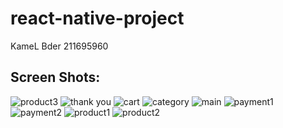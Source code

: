 # react-native-project
KameL Bder 211695960

Screen Shots:
---------------------------------------------------------------------------------------------------------------------
![product3](https://user-images.githubusercontent.com/87333680/154856891-28e892e3-85e5-4a19-a78f-3de8c71ccadc.PNG)
![thank you](https://user-images.githubusercontent.com/87333680/154856893-b74fc7df-4f7b-4e3f-bcbf-edc68653f821.PNG)
![cart](https://user-images.githubusercontent.com/87333680/154856894-c60c5fdc-e404-4188-bf76-55a8764b708b.PNG)
![category](https://user-images.githubusercontent.com/87333680/154856895-894f338d-dd44-4315-ab7a-9b6220bc89e0.PNG)
![main](https://user-images.githubusercontent.com/87333680/154856896-9b33f7ca-9fb6-4a60-a12f-2fbce949f368.PNG)
![payment1](https://user-images.githubusercontent.com/87333680/154856898-14cb9038-abdc-4db6-861e-31f76c16ab2f.PNG)
![payment2](https://user-images.githubusercontent.com/87333680/154856899-4dbf45f9-6b6b-4d2c-b447-dae792aedbb3.PNG)
![product1](https://user-images.githubusercontent.com/87333680/154856900-8f8ac9af-f9ff-4786-835f-c61697dc4e13.PNG)
![product2](https://user-images.githubusercontent.com/87333680/154856901-703c5132-fb96-4407-8c92-6e0256b3f13a.PNG)
